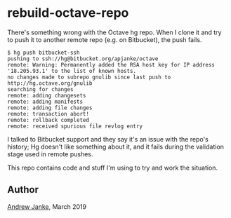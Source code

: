 rebuild-octave-repo
===================

There's something wrong with the Octave hg repo. When I clone it and try to push it to another remote repo (e.g. on Bitbucket), the push fails.

```
$ hg push bitbucket-ssh
pushing to ssh://hg@bitbucket.org/apjanke/octave
remote: Warning: Permanently added the RSA host key for IP address '18.205.93.1' to the list of known hosts.
no changes made to subrepo gnulib since last push to http://hg.octave.org/gnulib
searching for changes
remote: adding changesets
remote: adding manifests
remote: adding file changes
remote: transaction abort!
remote: rollback completed
remote: received spurious file revlog entry
```

I talked to Bitbucket support and they say it's an issue with the repo's history; Hg doesn't like something about it, and it fails during the validation stage used in remote pushes.

This repo contains code and stuff I'm using to try and work the situation.

## Author

[Andrew Janke](https://apjanke.net), March 2019

